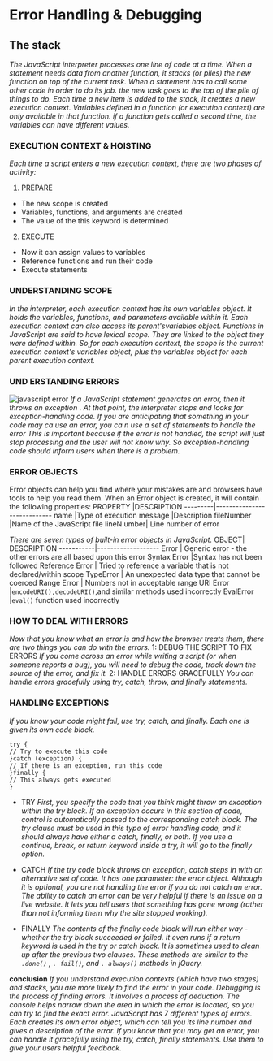 # Error Handling & Debugging

## The stack

*The JavaScript interpreter processes one line of code at a time. When a statement needs data from another function, it stacks (or piles) the new function on top of the current task. When a statement has to call some other code in order to do its job. the new task goes to the top of the pile of things to do.* 
*Each time a new item is added to the stack, it creates a new execution context. Variables defined in a function (or execution context) are only available in that function. if a function gets called a second time, the variables can have different values.*

### EXECUTION CONTEXT & HOISTING 
*Each time a script enters a new execution context, there are two phases of activity:*
1. PREPARE 
+ The new scope is created 
+ Variables, functions, and arguments are created 
+ The value of the this keyword is determined

2. EXECUTE
+ Now it can assign values to variables 
+ Reference functions and run their code 
+ Execute statements 

### UNDERSTANDING SCOPE 
*In the interpreter, each execution context has its own variables object. It holds the variables, functions, and parameters available within it. Each execution context can also access its parent'svariables object.* 
*Functions in JavaScript are said to have lexical scope.  They are linked to the object they were defined within. So,for each execution context, the scope is the current execution context's variables object, plus the variables object for each parent execution context.*

### UND ERSTANDING ERRORS 
![javascript error](https://data-flair.training/blogs/wp-content/uploads/sites/2/2019/08/JavaScript-Errors-1200x720.jpg)
*If a JavaScript statement generates an error, then it throws an exception . At that point, the interpreter stops and looks for exception-handling code.*
*If you are anticipating that something in your code may ca use an error, you ca n use a set of statements  to handle the error This is important because if the error is not handled, the script will just stop processing and the user will not know why. So exception-handling code should inform users when there is a problem.*

### ERROR OBJECTS 
Error objects can help you find where your mistakes are and browsers have tools to help you read them. 
When an Error object is created, it will contain the  following properties: 
PROPERTY |DESCRIPTION 
---------|----------------------------
name       |Type of execution 
message    |Description 
fileNumber |Name of the JavaScript file 
lineN umber| Line number of error 



*There are seven types of built-in error objects in JavaScript.* 
OBJECT| DESCRIPTION 
-----------|-------------------
Error           | Generic error - the other errors are all based upon this error 
Syntax Error    |Syntax has not been followed 
Reference Error | Tried to reference a variable that is not declared/within scope 
TypeError       | An unexpected data type that cannot be coerced
Range Error     | Numbers not in acceptable range
URI Error       |`encodeURI(),decodeURI()`,and similar methods used incorrectly
EvalError       |`eval()` function used incorrectly 

### HOW TO DEAL WITH  ERRORS 
*Now that you know what an error is and how the browser treats them,  there are two things you can do with the errors.* 
1: DEBUG THE SCRIPT TO FIX ERRORS 
*If you come across an error while writing a script (or when someone reports a bug), you will need to  debug the code, track down the source of the error, and fix it.* 
2: HANDLE ERRORS GRACEFULLY 
*You can handle errors gracefully using try, catch, throw, and finally statements.* 

### HANDLING EXCEPTIONS 
*If you know your code might fail, use try, catch, and finally. Each one is given its own code block.* 
```
try { 
// Try to execute this code 
}catch (exception) { 
// If there is an exception, run this code 
}finally { 
// This always gets executed 
}

```
+ TRY 
*First, you specify the code that you think might throw an exception within the try block.  If an exception occurs in this  section of code, control is  automatically passed to the  corresponding catch block. The try clause must be used in this type of error handling code, and it should always have either a catch, finally, or both. If you use a continue, break, or return keyword inside a try, it  will go to the finally option.* 

+ CATCH 
*If the try code block throws an  exception, catch steps in with an  alternative set of code. It has one parameter: the error  object. Although it is optional,  you are not handling the error if you do not catch an error. The ability to catch an error can  be very helpful if there is an issue  on a live website. It lets you tell users that something has gone wrong (rather than not informing them why the site stopped working).*

+ FINALLY 
*The contents of the finally code block will run either way - whether the try block  succeeded or failed. It even runs if a return keyword  is used in the try or catch block.  It is sometimes used to clean up  after the previous two clauses. These methods are similar to the `.done()` , `. fail()`, and `. always()` methods in jQuery.*


**conclusion**
*If you understand execution contexts (which have two  stages) and stacks, you are more likely to find the error  in your code. Debugging is the process of finding errors. It involves a  process of deduction. The console helps narrow down the area in which the  error is located, so you can try to find the exact error.  JavaScript has 7 different types of errors. Each creates  its own error object, which can tell you its line number  and gives a description of the error. If you know that you may get an error, you can handle  it gracefully using the try, catch, finally statements.  Use them to give your users helpful feedback.* 
